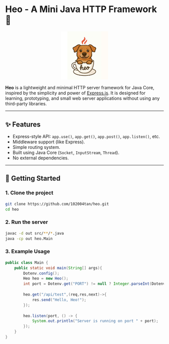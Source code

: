 # Heo - A Mini Java HTTP Framework 🐷
<p align="center">
  <img src="logo.png" alt="Heo Logo" width="150"/>
</p>

**Heo** is a lightweight and minimal HTTP server framework for Java Core, inspired by the simplicity and power of [Express.js](https://expressjs.com/). It is designed for learning, prototyping, and small web server applications without using any third-party libraries.

---

## ✨ Features

- Express-style API: `app.use()`, `app.get()`, `app.post()`, `app.listen()`, etc.
- Middleware support (like Express).
- Simple routing system.
- Built using Java Core (`Socket`, `InputStream`, `Thread`).
- No external dependencies.

---

## 🏁 Getting Started

### 1. Clone the project

```bash
git clone https://github.com/102004tan/heo.git
cd heo
```
### 2. Run the server
```bash
javac -d out src/**/*.java
java -cp out heo.Main
```

### 3. Example Usage
```java
public class Main {
    public static void main(String[] args){
        Dotenv.config();
        Heo heo = new Heo();
        int port = Dotenv.get("PORT") != null ? Integer.parseInt(Dotenv.get("PORT")) : 3000;

        heo.get("/api/test",(req,res,next)->{
            res.send("Hello, Heo!");
        });

        heo.listen(port, () -> {
            System.out.println("Server is running on port " + port);
        });
    }
}
```



